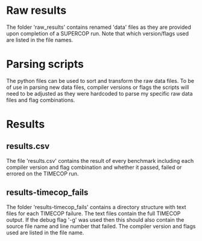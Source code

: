 # Raw results
The folder 'raw_results' contains renamed 'data' files as they are provided upon completion of a SUPERCOP run.
Note that which version/flags used are listed in the file names.

# Parsing scripts
The python files can be used to sort and transform the raw data files.
To be of use in parsing new data files, compiler versions or flags the scripts will need to be adjusted as they were hardcoded to parse my specific raw data files and flag combinations.

# Results
## results.csv
The file 'results.csv' contains the result of every benchmark including each compiler version and flag combination and whether it passed, failed or errored on the TIMECOP run.

## results-timecop_fails
The folder 'results-timecop_fails' contains a directory structure with text files for each TIMECOP failure.
The text files contain the full TIMECOP output. If the debug flag '-g' was used then this should also contain the source file name and line number that failed.
The compiler version and flags used are listed in the file name.
